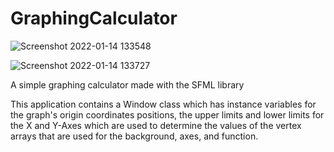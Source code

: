 # GraphingCalculator

![Screenshot 2022-01-14 133548](https://user-images.githubusercontent.com/56771699/149570887-20e24cad-f78b-42e1-a7df-a6355402af5c.jpg)

![Screenshot 2022-01-14 133727](https://user-images.githubusercontent.com/56771699/149570892-f8bb7738-69bd-4802-8b86-2e64567ff831.jpg)

A simple graphing calculator made with the SFML library

This application contains a Window class which has instance variables for the graph's origin coordinates positions, the upper limits and lower limits for the X and Y-Axes
which are used to determine the values of the vertex arrays that are used for the background, axes, and function.
